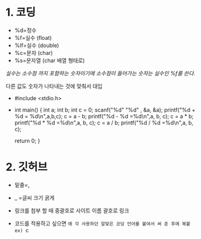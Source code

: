 # 1. 코딩

- %d=정수
- %f=실수 (float)
- %lf=실수 (double)
- %c=문자 (char)
- %s=문자열 (char 배열 형태로)

 _실수는 소수점 까지 포함하는 숫자이기에 
소수점이 들어가는 숫자는 실수인 %f를 쓴다._

다른 값도 숫자가 나타내는 것에 맞춰서 대입

- #include <stdio.h>

- int main()
{
  int a;
  int b;
  int c = 0;
  scanf("%d" "%d" , &a, &a);
  printf("%d + %d = %d\n",a,b,c);
    c = a - b;
  printf("%d - %d =%d\n",a, b, c);
    c = a * b;
  printf("%d * %d =%d\n",a, b, c);
    c = a / b;
  printf("%d / %d =%d\n",a, b, c);
 
    return 0;
}


# 2. 깃허브

 - 밑줄=<u>,</u>

-  _ =글씨 크기 굵게

- 링크를 첨부 할 때 중괄호로 사이트 이름 괄호로 링크

- 코드를 적용하고 싶으면 ```에 각 사용하던 알맞은 코딩 언어를 붙여서 써 준 후에 복붙
ex) ```c
